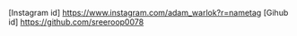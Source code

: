[Instagram id] https://www.instagram.com/adam_warlok?r=nametag
[Gihub id] https://github.com/sreeroop0078
